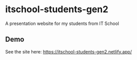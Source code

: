 # itschool-students-gen2
A presentation website for my students from IT School

## Demo

See the site here: https://itschool-students-gen2.netlify.app/
